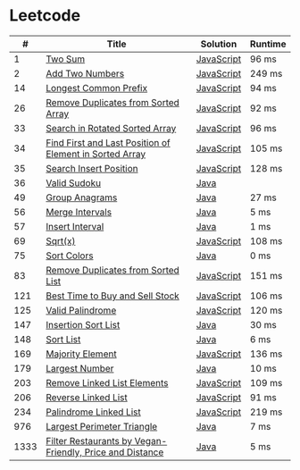 # Leetcode

| # | Title | Solution | Runtime |
|---| ----- | -------- | ------- |
|1|[ Two Sum](https://leetcode.com/problems/two-sum/)|[JavaScript](./solutions/1.%20Two%20Sum.js)|96 ms|
|2|[ Add Two Numbers](https://leetcode.com/problems/add-two-numbers/)|[JavaScript](./solutions/2.%20Add%20Two%20Numbers.js)|249 ms|
|14|[ Longest Common Prefix](https://leetcode.com/problems/longest-common-prefix/)|[JavaScript](./solutions/14.%20Longest%20Common%20Prefix.js)|94 ms|
|26|[ Remove Duplicates from Sorted Array](https://leetcode.com/problems/remove-duplicates-from-sorted-array/)|[JavaScript](./solutions/26.%20Remove%20Duplicates%20from%20Sorted%20Array.js)|92 ms|
|33|[ Search in Rotated Sorted Array](https://leetcode.com/problems/search-in-rotated-sorted-array/)|[JavaScript](./solutions/33.%20Search%20in%20Rotated%20Sorted%20Array.js)|96 ms|
|34|[ Find First and Last Position of Element in Sorted Array](https://leetcode.com/problems/find-first-and-last-position-of-element-in-sorted-array/)|[JavaScript](./solutions/34.%20Find%20First%20and%20Last%20Position%20of%20Element%20in%20Sorted%20Array.js)|105 ms|
|35|[ Search Insert Position](https://leetcode.com/problems/search-insert-position/)|[JavaScript](./solutions/35.%20Search%20Insert%20Position.js)|128 ms|
|36|[ Valid Sudoku](https://leetcode.com/problems/valid-sudoku/)|[Java](./solutions/36.%20Valid%20Sudoku.java)||
|49|[ Group Anagrams](https://leetcode.com/problems/group-anagrams/)|[Java](./solutions/49.%20Group%20Anagrams.java)|27 ms|
|56|[ Merge Intervals](https://leetcode.com/problems/merge-intervals/)|[Java](./solutions/56.%20Merge%20Intervals.java)|5 ms|
|57|[ Insert Interval](https://leetcode.com/problems/insert-interval/)|[Java](./solutions/57.%20Insert%20Interval.java)|1 ms|
|69|[ Sqrt(x)](https://leetcode.com/problems/sqrtx/)|[JavaScript](./solutions/69.%20Sqrt(x).js)|108 ms|
|75|[ Sort Colors](https://leetcode.com/problems/sort-colors/)|[Java](./solutions/75.%20Sort%20Colors.java)|0 ms|
|83|[ Remove Duplicates from Sorted List](https://leetcode.com/problems/remove-duplicates-from-sorted-list/)|[JavaScript](./solutions/83.%20Remove%20Duplicates%20from%20Sorted%20List.js)|151 ms|
|121|[ Best Time to Buy and Sell Stock](https://leetcode.com/problems/best-time-to-buy-and-sell-stock/)|[JavaScript](./solutions/121.%20Best%20Time%20to%20Buy%20and%20Sell%20Stock.js)|106 ms|
|125|[ Valid Palindrome](https://leetcode.com/problems/valid-palindrome/)|[JavaScript](./solutions/125.%20Valid%20Palindrome.js)|120 ms|
|147|[ Insertion Sort List](https://leetcode.com/problems/insertion-sort-list/)|[Java](./solutions/147.%20Insertion%20Sort%20List.java)|30 ms|
|148|[ Sort List](https://leetcode.com/problems/sort-list/)|[Java](./solutions/148.%20Sort%20List.java)|6 ms|
|169|[ Majority Element](https://leetcode.com/problems/majority-element/)|[JavaScript](./solutions/169.%20Majority%20Element.js)|136 ms|
|179|[ Largest Number](https://leetcode.com/problems/largest-number/)|[Java](./solutions/179.%20Largest%20Number.java)|10 ms|
|203|[ Remove Linked List Elements](https://leetcode.com/problems/remove-linked-list-elements/)|[JavaScript](./solutions/203.%20Remove%20Linked%20List%20Elements.js)|109 ms|
|206|[ Reverse Linked List](https://leetcode.com/problems/reverse-linked-list/)|[JavaScript](./solutions/206.%20Reverse%20Linked%20List.js)|91 ms|
|234|[ Palindrome Linked List](https://leetcode.com/problems/palindrome-linked-list/)|[JavaScript](./solutions/234.%20Palindrome%20Linked%20List.js)|219 ms|
|976|[ Largest Perimeter Triangle](https://leetcode.com/problems/largest-perimeter-triangle/)|[Java](./solutions/976.%20Largest%20Perimeter%20Triangle.java)|7 ms|
|1333|[ Filter Restaurants by Vegan-Friendly, Price and Distance](https://leetcode.com/problems/filter-restaurants-by-vegan-friendly-price-and-distance/)|[Java](./solutions/1333.%20Filter%20Restaurants%20by%20Vegan-Friendly%2C%20Price%20and%20Distance.java)|5 ms|
